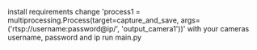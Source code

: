 install requirements
change 'process1 = multiprocessing.Process(target=capture_and_save, args=('rtsp://username:password@ip/', 'output_camera1'))'
with your cameras username, password and ip
run main.py